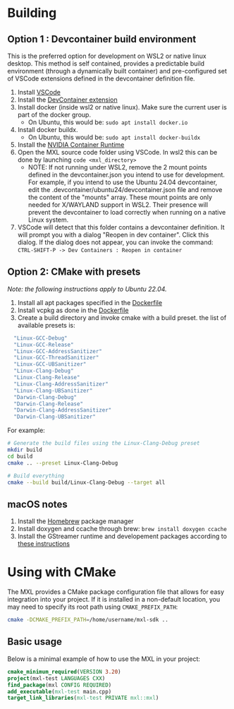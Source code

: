 # Building

## Option 1 : Devcontainer build environment

This is the preferred option for development on WSL2 or native linux desktop. This method is self contained, provides a predictable build environment (through a dynamically built container) and pre-configured set of VSCode extensions defined in the devcontainer definition file.

1. Install [VSCode](https://code.visualstudio.com/)
2. Install the [DevContainer extension](vscode:extension/ms-vscode-remote.remote-containers)
3. Install docker (inside wsl2 or native linux). Make sure the current user is part of the docker group.
   - On Ubuntu, this would be: `sudo apt install docker.io`
4. Install docker buildx.
   - On Ubuntu, this would be: `sudo apt install docker-buildx`
5. Install the [NVIDIA Container Runtime](https://docs.nvidia.com/datacenter/cloud-native/container-toolkit/latest/install-guide.html)
6. Open the MXL source code folder using VSCode. In wsl2 this can be done by launching `code <mxl_directory>`
   - NOTE: If not running under WSL2, remove the 2 mount points defined in the devcontainer.json you intend to use for development.  For example, if you intend to use the Ubuntu 24.04 devcontainer, edit the .devcontainer/ubuntu24/devcontainer.json file and remove the content of the "mounts" array.  These mount points are only needed for X/WAYLAND support in WSL2.  Their presence will prevent the devcontainer to load correctly when running on a native Linux system.
7. VSCode will detect that this folder contains a devcontainer definition. It will prompt you with a dialog "Reopen in dev container". Click this dialog. If the dialog does not appear, you can invoke the command: `CTRL-SHIFT-P -> Dev Containers : Reopen in container`

## Option 2: CMake with presets

_Note: the following instructions apply to Ubuntu 22.04._

1. Install all apt packages specified in the [Dockerfile](.devcontainer/Dockerfile)
2. Install vcpkg as done in the [Dockerfile](.devcontainer/Dockerfile)
3. Create a build directory and invoke cmake with a build preset. the list of available presets is:

```bash
  "Linux-GCC-Debug"
  "Linux-GCC-Release"
  "Linux-GCC-AddressSanitizer"
  "Linux-GCC-ThreadSanitizer"
  "Linux-GCC-UBSanitizer"
  "Linux-Clang-Debug"
  "Linux-Clang-Release"
  "Linux-Clang-AddressSanitizer"
  "Linux-Clang-UBSanitizer"
  "Darwin-Clang-Debug"
  "Darwin-Clang-Release"
  "Darwin-Clang-AddressSanitizer"
  "Darwin-Clang-UBSanitizer"
```

For example:

```bash
# Generate the build files using the Linux-Clang-Debug preset
mkdir build
cd build
cmake .. --preset Linux-Clang-Debug

# Build everything
cmake --build build/Linux-Clang-Debug --target all
```

## macOS notes

1. Install the [Homebrew](https://brew.sh) package manager
2. Install doxygen and ccache through brew: `brew install doxygen ccache`
3. Install the GStreamer runtime and developement packages according to [these instructions](https://gstreamer.freedesktop.org/documentation/installing/on-mac-osx.html?gi-language=c#download-and-install-the-sdk)

# Using with CMake

The MXL provides a CMake package configuration file that allows for easy integration into your project. If it is installed in a non-default location, you may need to specify its root path using `CMAKE_PREFIX_PATH`:

```bash
cmake -DCMAKE_PREFIX_PATH=/home/username/mxl-sdk ..
```

## Basic usage

Below is a minimal example of how to use the MXL in your project:

```cmake
cmake_minimum_required(VERSION 3.20)
project(mxl-test LANGUAGES CXX)
find_package(mxl CONFIG REQUIRED)
add_executable(mxl-test main.cpp)
target_link_libraries(mxl-test PRIVATE mxl::mxl)
```

